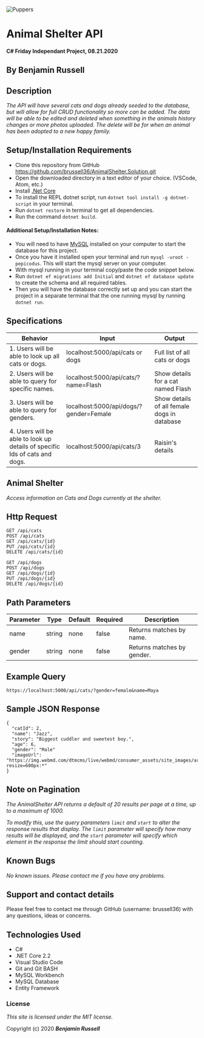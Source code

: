 ![Puppers](https://media1.tenor.com/images/ee9683d648f9c641067999fe1616667d/tenor.gif?itemid=12385063)
# Animal Shelter API

#### C# Friday Independant Project, 08.21.2020

## By Benjamin Russell

## Description

_The API will have several cats and dogs already seeded to the database, but will allow for full CRUD functionality so more can be added. The data will be able to be edited and deleted when something in the animals history changes or more photos uploaded. The delete will be for when an animal has been adopted to a new happy family._

## Setup/Installation Requirements

* Clone this repository from GitHub https://github.com/brussell36/AnimalShelter.Solution.git
* Open the downloaded directory in a text editor of your choice. (VSCode, Atom, etc.)
* Install [.Net Core](https://dotnet.microsoft.com/download/dotnet-core/2.2) 
* To install the REPL dotnet script, run `dotnet tool install -g dotnet-script` in your terminal.
* Run `dotnet restore` in terminal to get all dependencies.
* Run the command `dotnet build`.

#### Additional Setup/Installation Notes:

* You will need to have [MySQL](https://www.mysql.com/) installed on your computer to start the database for this project. 
* Once you have it installed open your terminal and run `mysql -uroot -pepicodus`. This will start the mysql server on your computer. 
* With mysql running in your terminal copy/paste the code snippet below.
* Run `dotnet ef migrations add Initial` and `dotnet ef database update` to create the schema and all required tables.
* Then you will have the database correctly set up and you can start the project in a separate terminal that the one running mysql by running `dotnet run`.

## Specifications

| Behavior | Input | Output |
| -------- | ----- | ------ |
| 1. Users will be able to look up all cats or dogs. | localhost:5000/api/cats or dogs | Full list of all cats or dogs |
| 2. Users will be able to query for specific names. | localhost:5000/api/cats/?name=Flash | Show details for a cat named Flash |
| 3. Users will be able to query for genders. | localhost:5000/api/dogs/?gender=Female | Show details of all female dogs in database |
| 4. Users will be able to look up details of specific Ids of cats and dogs.| localhost:5000/api/cats/3 | Raisin's details |

## Animal Shelter

_Access information on Cats and Dogs currently at the shelter._

## Http Request

```
GET /api/cats
POST /api/cats
GET /api/cats/{id}
PUT /api/cats/{id}
DELETE /api/cats/{id}
```
```
GET /api/dogs
POST /api/dogs
GET /api/dogs/{id}
PUT /api/dogs/{id}
DELETE /api/dogs/{id}
```
## Path Parameters

| Parameter | Type | Default | Required | Description |
| --------- | ---- | ------- | -------- | ----------- |
| name | string | none | false | Returns matches by name. |
| gender | string | none | false | Returns matches by gender. |

## Example Query

```https://localhost:5000/api/cats/?gender=female&name=Maya```

## Sample JSON Response

```
{
  "catId": 2,
  "name": "Jazz",
  "story": "Biggest cuddler and sweetest boy.",
  "age": 6,
  "gender": "Male"
  "imageUrl": "https://img.webmd.com/dtmcms/live/webmd/consumer_assets/site_images/article_thumbnails/other/cat_weight_other/1800x1200_cat_weight_other.jpg?resize=600px:*"
}
```

## Note on Pagination

_The AnimalShelter API returns a default of 20 results per page at a time, up to a maximum of 1000._

_To modify this, use the query parameters `limit` and `start` to alter the response results that display. The `limit` parameter will specify how many results will be displayed, and the `start` parameter will specify which element in the response the limit should start counting._

## Known Bugs

_No known issues. Please contact me if you have any problems._


## Support and contact details

Please feel free to contact me through GitHub (username: brussell36) with any questions, ideas or concerns.  

## Technologies Used

* C#
* .NET Core 2.2
* Visual Studio Code 
* Git and Git BASH 
* MySQL Workbench
* MySQL Database
* Entity Framework

### License

*This site is licensed under the MIT license.*

Copyright (c) 2020 **_Benjamin Russell_**
